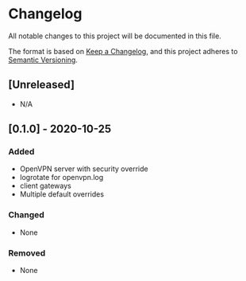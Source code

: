 # Changelog
All notable changes to this project will be documented in this file.

The format is based on [Keep a Changelog](https://keepachangelog.com/en/1.0.0/),
and this project adheres to [Semantic Versioning](https://semver.org/spec/v2.0.0.html).

## [Unreleased]
- N/A

## [0.1.0] - 2020-10-25
### Added
- OpenVPN server with security override
- logrotate for openvpn.log
- client gateways
- Multiple default overrides

### Changed
- None

### Removed
- None
